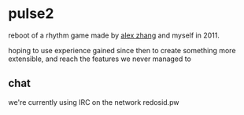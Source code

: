 # pulse2

reboot of a rhythm game made by [alex zhang](https://github.com/Zhangerr) and myself in 2011. 

hoping to use experience gained since then to create something more extensible, and reach the features we never managed to

## chat

we're currently using IRC on the network redosid.pw

